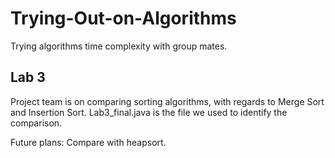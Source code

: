# Trying-Out-on-Algorithms
Trying algorithms time complexity with group mates.

## Lab 3 
Project team is on comparing sorting algorithms, with regards to Merge Sort and Insertion Sort. Lab3_final.java is the file we used to identify the comparison.

Future plans:
Compare with heapsort.